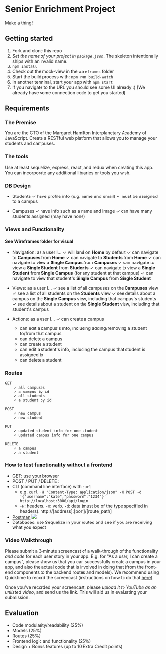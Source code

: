 # Senior Enrichment Project

Make a thing!

## Getting started

1. Fork and clone this repo
2. *Set the name of your project in `package.json`*. The skeleton intentionally ships with an invalid name.
3. `npm install`
4. Check out the mock-view in the `wireframes` folder
5. Start the build process with: `npm run build-watch`
6. In another terminal, start your app with `npm start`
7. If you navigate to the URL you should see some UI already :) [We already have some connection code to get you started]

## Requirements

### The Premise

You are the CTO of the Margaret Hamilton Interplanetary Academy of JavaScript. Create a RESTful web platform that allows you to manage your students and campuses.

### The tools

Use at least sequelize, express, react, and redux when creating this app. You can incorporate any additional libraries or tools you wish.

### DB Design

- Students
  ✓ have profile info (e.g. name and email)
  ✓ must be assigned to a campus

- Campuses
  ✓ have info such as a name and image
  ✓ can have many students assigned (may have none)

### Views and Functionality
#### See Wireframes folder for visual

- Navigation: as a user I...
  ✓ will land on **Home** by default
  ✓ can navigate to **Campuses** from **Home**
  ✓ can navigate to **Students** from **Home**
  ✓ can navigate to view a **Single Campus** from **Campuses**
  ✓ can navigate to view a **Single Student** from **Students**
  ✓ can navigate to view a **Single Student** from **Single Campus** (for any student at that campus)
  ✓ can navigate to view that student's **Single Campus** from **Single Student**

- Views: as a user I...
  ✓ see a list of all campuses on the **Campuses** view
  ✓ see a list of all students on the **Students** view
  ✓ see details about a campus on the **Single Campus** view, including that campus's students
  ✓ see details about a student on the **Single Student** view, including that student's campus

- Actions: as a user I...
  ✓ can create a campus
  * can edit a campus's info, including adding/removing a student to/from that campus
  * can delete a campus
  * can create a student
  * can edit a student's info, including the campus that student is assigned to
  * can delete a student

### Routes

```
GET
	✓ all campuses
	✓ a campus by id
	✓ all students
	✓ a student by id
```

```
POST
	✓ new campus
	✓ new student
```

```
PUT
	✓ updated student info for one student
	✓ updated campus info for one campus
```

```
DELETE
	✓ a campus
	✓ a student
```

### How to test functionality without a frontend
- GET: use your browser
- POST / PUT / DELETE :
 - CLI (command line interface) with `curl`
   - e.g. `curl -H "Content-Type: application/json" -X POST -d '{"username":"kate","password":"1234"}' http://localhost:3000/api/login`
   - `-H`: headers. `-X`: verb. `-d`: data (must be of the type specified in headers). http://[address]:[port]/[route_path]
 - [Postman](https://www.getpostman.com/)
   ![](https://www.dropbox.com/s/4fk3b90cd0i1a5y/postman_post.png?raw=true)
- Databases: use Sequelize in your routes and see if you are receiving what you expect

### Video Walkthrough
Please submit a 3-minute screencast of a walk-through of the functionality *and code* for each user story in your app. E.g. for "As a user, I can create a campus", please show us that you can successfully create a campus in your app, and also the actual code that is involved in doing that (from the front-end components to the backend routes and models). We recommend using Quicktime to record the screencast (instructions on how to do that [here](https://support.apple.com/kb/PH5882?locale=en_US&viewlocale=en_US)).

Once you've recorded your screencast, please *upload it to YouTube as an unlisted video*, and send us the link. This will aid us in evaluating your submission.

## Evaluation

- Code modularity/readability (25%)
- Models (25%)
- Routes (25%)
- Frontend logic and functionality (25%)
- Design + Bonus features (up to 10 Extra Credit points)

